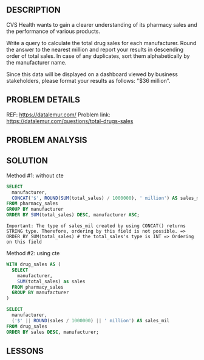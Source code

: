 ## DESCRIPTION
CVS Health wants to gain a clearer understanding of its pharmacy sales and the performance of various products.

Write a query to calculate the total drug sales for each manufacturer. Round the answer to the nearest million and report your results in descending order of total sales. In case of any duplicates, sort them alphabetically by the manufacturer name.

Since this data will be displayed on a dashboard viewed by business stakeholders, please format your results as follows: "$36 million".

## PROBLEM DETAILS
REF: <https://datalemur.com/>
Problem link: <https://datalemur.com/questions/total-drugs-sales>

## PROBLEM ANALYSIS


## SOLUTION

Method #1: without cte
```sql
SELECT
  manufacturer,
  CONCAT('$', ROUND(SUM(total_sales) / 1000000), ' million') AS sales_mil
FROM pharmacy_sales
GROUP BY manufacturer
ORDER BY SUM(total_sales) DESC, manufacturer ASC;
```
`Important: The type of sales_mil created by using CONCAT() returns STRING type. Therefore, ordering by this field is not possible.
=> ORDER BY SUM(total_sales) # the total_sales's type is INT => Ordering on this field 
`


Method #2: using cte
```sql
WITH drug_sales AS (
  SELECT 
    manufacturer, 
    SUM(total_sales) as sales 
  FROM pharmacy_sales 
  GROUP BY manufacturer
) 

SELECT 
  manufacturer, 
  ('$' || ROUND(sales / 1000000) || ' million') AS sales_mil 
FROM drug_sales 
ORDER BY sales DESC, manufacturer;
```

## LESSONS
